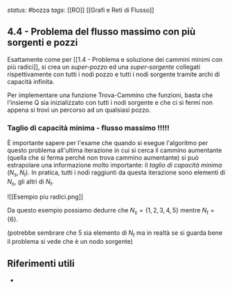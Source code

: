 *status*: #bozza 
*tags*: [[RO]] [[Grafi e Reti di Flusso]]

## 4.4 - Problema del flusso massimo con più sorgenti e pozzi

Esattamente come per [[1.4 - Problema e soluzione dei cammini minimi con più radici]], si crea un *super-pozzo* ed una *super-sorgente* collegati rispettivamente con tutti i nodi pozzo e tutti i nodi sorgente tramite archi di capacità infinita. 

Per implementare una funzione Trova-Cammino che funzioni, basta che l'insieme Q sia inizializzato con tutti i nodi sorgente e che ci si fermi non appena si trovi un percorso ad un qualsiasi pozzo.

### Taglio di capacità minima - flusso massimo !!!!!

È importante sapere per l'esame che quando si esegue l'algoritmo per questo problema all'ultima iterazione in cui si cerca il cammino aumentante (quella che si ferma perché non trova cammino aumentante) si può estrapolare una informazione molto importante: il *taglio di capacità minima* $(N_{s},N_{t})$. In pratica, tutti i nodi raggiunti da questa iterazione sono elementi di $N_{s}$, gli altri di $N_{t}$. 

![[Esempio piu radici.png]]

Da questo esempio possiamo dedurre che $N_{s}=\{1,2,3,4,5\}$ mentre $N_{t}=\{6\}$.

(potrebbe sembrare che 5 sia elemento di $N_{t}$ ma in realtà se si guarda bene il problema si vede che è un nodo sorgente)

## Riferimenti utili

* 